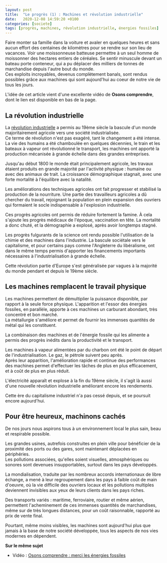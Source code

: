 ```yaml
---
layout: post
title:  "Le progrès (1) : Machines et révolution industrielle"
date:   2020-12-08 14:59:20 +0100
categories: [societe]
tags: [progrès, machines, révolution industrielle, énergies fossiles]
---
```


Faire monter sa famille dans la voiture et avaler en quelques heures et sans aucun effort des centaines de kilomètres pour se
rendre sur son lieu de vacances. Voir une moissonneuse batteuse permettre à un seul homme de moissonner des hectares entiers
de céréales. Se sentir minuscule devant un bateau porte conteneur, qui a pu déplacer des milliers de tonnes de marchandise
depuis l'autre bout du monde. \
Ces exploits incroyables, devenus complètement banals, sont rendus possibles grâce aux machines qui sont aujourd'hui au coeur de
notre vie de tous les jours.

L'idée de cet article vient d'une excellente vidéo de **Osons comprendre**, dont le lien est disponible en bas de la page.

## La révolution industrielle

La [révolution industrielle][revolution-indus] a permis au 19ème siècle la bascule d'un monde majoritairement agricole
vers une société industrialisée. \
Ce terme de révolution n'est pas exagéré, tant le changement a été intense.
La vie des humains a été chamboulée en quelques décennies, le train et les bateaux à vapeur ont révolutionné le transport,
les machines ont apporté la production mécanisée à grande échelle dans des grandes entreprises.

Jusqu'au début 1800 le monde était principalement agricole, les travaux étaient produits en grande majorité par l'activité
physique : humaine ou avec des animaux de trait. La croissance démographique stagnait, avec une forte mortalité
à l'équilibre avec la natalité.

Les améliorations des techniques agricoles ont fait progresser et stabilisé la production de la nourriture.
Une partie des travailleurs agricoles a dû chercher du travail, rejoignant la population
en plein expansion des ouvriers qui formaient le socle indispensable à l'explosion industrielle.

Ces progrès agricoles ont permis de réduire fortement la famine. À cela s'ajoute les progrès médicaux de l'époque, vaccination en tête.
La mortalité a donc chuté, et la démographie a explosé, après avoir longtemps stagné.

Les progrès fulgurants de la science ont rendu possible l'utilisation de la chimie et des machines dans l'industrie.
La bascule sociétale vers le capitalisme, et pour certains pays comme l'Angleterre du libéralisme, ont dans le même temps permis
d'apporter les financements importants nécessaires à l'industrialisation à grande échelle.

Cette révolution partie d'Europe s'est généralisée par vagues à la majorité du monde pendant et depuis le 19ème siècle.

## Les machines remplacent le travail physique

Les machines permettent de démultiplier la puissance disponible, par rapport à la seule force physique.
L'apparition et l'essor des énergies fossiles, en parallèle, apporte à ces machines un carburant abondant, très concentré et bon marché. \
La métallurgie s'améliore et permet de fournir les immenses quantités de métal qui les constituent.

La combinaison des machines et de l'énergie fossile qui les alimente a permis des progrès inédits dans la productivité et le transport.

Les machines à vapeur alimentées par du charbon ont été le point de départ de l'industrialisation. Le gaz, le pétrole suivent peu après. \
Après leur apparition, l'amélioration rapide et continue des performances des machines permet d'effectuer les tâches de plus en plus efficacement, et à coût de plus en plus réduit.

L'électricité apparaît et explose à la fin du 19ème siècle, il s'agit là aussi d'une nouvelle révolution industrielle améliorant encore
les rendements.

Cette ère du capitalisme industriel n'a pas cessé depuis, et se poursuit encore aujourd'hui.

## Pour être heureux, machinons cachés

De nos jours nous aspirons tous à un environnement local le plus sain, beau et respirable possible.

Les grandes usines, autrefois construites en plein ville pour bénéficier de la proximité des ports ou des gares,
sont maintenant déplacées en périphéries. \
Les pollutions associées, qu'elles soient visuelles, atmosphériques ou sonores sont devenues
insupportables, surtout dans les pays développés.

La mondialisation, traduite par les nombreux accords internationaux de libre échange, a mené à leur regroupement dans les pays à faible coût de main d'oeuvre,
où la vie difficile des ouvriers locaux et les pollutions multiples deviennent invisibles aux yeux de leurs clients dans les pays riches.

Des transports variés : maritime, ferroviaire, routier et même aérien, permettent l'acheminement de ces immenses quantités de marchandises,
même sur de très longues distances, pour un coût raisonnable, rapporté au prix de vente final.

Pourtant, même moins visibles, les machines sont aujourd'hui plus que jamais à la base de notre société développée, tous les aspects de nos vies modernes
en dépendent.

**Sur le même sujet**
* Vidéo : [Osons comprendre : merci les énergies fossiles](https://www.youtube.com/watch?v=SWmQUVv8Gi4)

[revolution-indus]: https://fr.wikipedia.org/wiki/R%C3%A9volution_industrielle
